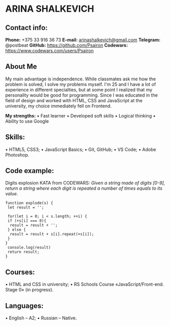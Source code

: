 # ARINA SHALKEVICH
## Contact info:
**Phone:** +375 33 916 36 73
**E-mail:** arinashalkevich@gmail.com
**Telegram:** @postbeat
**GitHub:** https://github.com/Psairon
**Сodewars:** https://www.codewars.com/users/Psairon


## About Me 
My main advantage is independence. While classmates ask me how the problem is solved, I solve my problems myself. I'm 25 and I have a lot of experience in different specialties, but at some point I realized that my personality would be good for programming. Since I was educated in the field of design and worked with HTML, CSS and JavaScript at the university, my choice immediately fell on Frontend.

**My strengths:**
• Fast learner
• Developed soft skills
• Logical thinking
• Ability to use Google

## Skills:
•	HTML5, CSS3;
•	JavaScript Basics;
•	Git, GitHub;
•	VS Code;
•	Adobe Photoshop.

## Code example:
Digits explosion KATA from CODEWARS: *Given a string made of digits [0-9], return a string where each digit is repeated a number of times equals to its value.*

 ```
 function explode(s) {
  let result = '';

  for(let i = 0; i < s.length; ++i) {
  if (+s[i] === 0){
   result = result + '';
  } else {
   result = result + s[i].repeat(+s[i]);
  }
 }
  console.log(result)
  return result;
 }
```

## Courses:
•	HTML and CSS in university;
•	RS Schools Course «JavaScript/Front-end. Stage 0» (in progress).

## Languages:
•	English – A2;
•	Russian – Native.